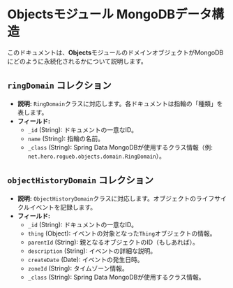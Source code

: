 # Objectsモジュール MongoDBデータ構造

このドキュメントは、**Objects**モジュールのドメインオブジェクトがMongoDBにどのように永続化されるかについて説明します。

## `ringDomain` コレクション
- **説明:** `RingDomain`クラスに対応します。各ドキュメントは指輪の「種類」を表します。
- **フィールド:**
    - `_id` (String): ドキュメントの一意なID。
    - `name` (String): 指輪の名前。
    - `_class` (String): Spring Data MongoDBが使用するクラス情報（例: `net.hero.rogueb.objects.domain.RingDomain`）。

## `objectHistoryDomain` コレクション
- **説明:** `ObjectHistoryDomain`クラスに対応します。オブジェクトのライフサイクルイベントを記録します。
- **フィールド:**
    - `_id` (String): ドキュメントの一意なID。
    - `thing` (Object): イベントの対象となった`Thing`オブジェクトの情報。
    - `parentId` (String): 親となるオブジェクトのID（もしあれば）。
    - `description` (String): イベントの詳細な説明。
    - `createDate` (Date): イベントの発生日時。
    - `zoneId` (String): タイムゾーン情報。
    - `_class` (String): Spring Data MongoDBが使用するクラス情報。
